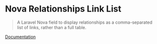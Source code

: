 # Nova Relationships Link List

> A Laravel Nova field to display relationships as a comma-separated list of links, rather than a full table.

[Documentation](#introduction)
